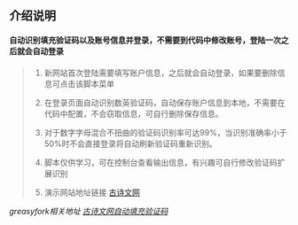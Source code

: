 ## 介绍说明
#### 自动识别填充验证码以及账号信息并登录，不需要到代码中修改账号，登陆一次之后就会自动登录
>1. 新网站首次登陆需要填写账户信息，之后就会自动登录，如果要删除信息可点击该脚本菜单
>
>2. 在登录页面自动识别数英验证码，自动保存账户信息到本地，不需要在代码中配置，不会窃取信息，可自行删除保存信息。</br>
>
>3. 对于数字字母混合不扭曲的验证码识别率可达99%，当识别准确率小于50%时不会直接登录将自动刷新验证码重新识别。
>
>4. 脚本仅供学习，可在控制台查看输出信息，有兴趣可自行修改验证码扩展识别
>
>5. 演示网站地址链接 [古诗文网](https://so.gushiwen.cn/user/login.aspx?from=http://so.gushiwen.cn/user/collect.aspx)

*greasyfork相关地址 [古诗文网自动填充验证码](https://greasyfork.org/zh-CN/scripts/441805-%E5%8F%A4%E8%AF%97%E6%96%87%E7%BD%91%E8%87%AA%E5%8A%A8%E5%A1%AB%E5%85%85%E9%AA%8C%E8%AF%81%E7%A0%81)*
